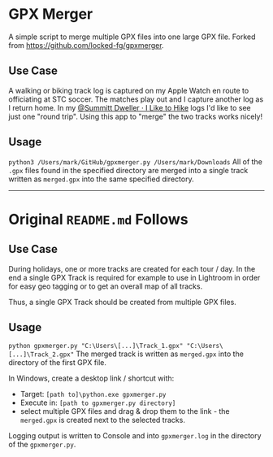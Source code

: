 # GPX Merger
A simple script to merge multiple GPX files into one large GPX file.  Forked from https://github.com/locked-fg/gpxmerger. 
  
## Use Case
A walking or biking track log is captured on my Apple Watch en route to officiating at STC soccer.  The matches play out and I capture another log as I return home.  In my [@Summitt Dweller · I Like to Hike](https://hikes.summittdweller.com/) logs I'd like to see just one "round trip".  Using this app to "merge" the two tracks works nicely!  

## Usage 
```python3 /Users/mark/GitHub/gpxmerger.py /Users/mark/Downloads```
All of the `.gpx` files found in the specified directory are merged into a single track written as `merged.gpx` into the same specified directory.


---
# Original `README.md` Follows

## Use Case
During holidays, one or more tracks are created for each tour / day.
In the end a single GPX Track is required for example to use in Lightroom 
in order for easy geo tagging or to get an overall map of all tracks.

Thus, a single GPX Track should be created from multiple GPX files.
  
## Usage 
```python gpxmerger.py "C:\Users\[...]\Track_1.gpx" "C:\Users\[...]\Track_2.gpx"```
The merged track is written as `merged.gpx` into the directory of the first GPX file.
 
In Windows, create a desktop link / shortcut with:
- Target: ```[path to]\python.exe gpxmerger.py```
- Execute in: ```[path to gpxmerger.py directory]```
- select multiple GPX files and drag & drop them to the link - the ```merged.gpx``` is created next to the selected tracks. 

Logging output is written to Console and into ```gpxmerger.log``` in the directory of the ```gpxmerger.py```.
